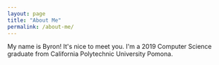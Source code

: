 ```yaml
---
layout: page
title: "About Me"
permalink: /about-me/
---
```


My name is Byron! It's nice to meet you. I'm a 2019 Computer Science graduate from California Polytechnic University Pomona.
